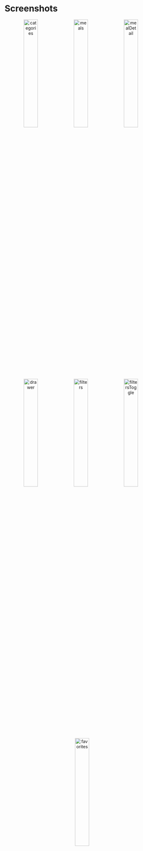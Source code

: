 # Screenshots

<p align="center">
<img src="https://github.com/user-attachments/assets/9152e45c-452d-4b45-98c6-d0f31ab5f70b" alt="categories" style="width: 30%;">
&nbsp;
<img src="https://github.com/user-attachments/assets/1a9f58e3-19e5-426a-8457-b049101a0a15" alt="meals" style="width: 30%;">
&nbsp;
<img src="https://github.com/user-attachments/assets/5839c13e-a1ac-45e1-be7e-37d23ce61cd6" alt="mealDetail" style="width: 30%;">
&nbsp;
<img src="https://github.com/user-attachments/assets/f15c72ee-fe41-4f76-9ceb-3cbabd15785b" alt="drawer" style="width: 30%;">
&nbsp;
<img src="https://github.com/user-attachments/assets/c7c66937-34cd-4ad0-8d85-3cddbc481f58" alt="filters" style="width: 30%;">
&nbsp;
<img src="https://github.com/user-attachments/assets/7cedba91-5785-405d-b058-ca725a364b3b" alt="filtersToggle" style="width: 30%;">
&nbsp;
<img src="https://github.com/user-attachments/assets/f42f521a-b007-4de9-bf3a-8eac53a82791" alt="favorites" style="width: 30%;">
</p>
